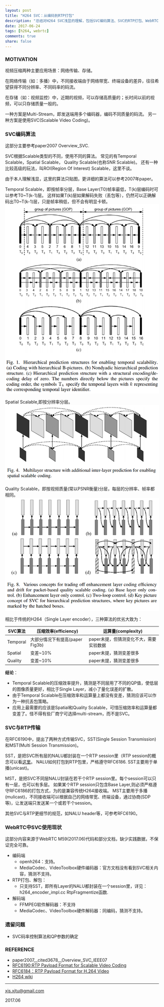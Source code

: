 ```yaml
---
layout: post
title: "H264 SVC：从编码到RTP打包"
description: "总结对H264 SVC浅显的理解，包括SVC编码算法、SVC的RTP打包、WebRTC中SVC现状。"
date: 2017-06-24
tags: [h264, webrtc]
comments: true
share: false
---
```


### MOTIVATION

视频压缩两种主要应用场景：网络传输、存储。

在网络传输（如：多播）中，不同接收端由于网络带宽、终端设备的差异，往往希望获得不同分辨率、不同码率的码流。

在存储（如：视频监控）中，近期的视频，可以存储高质量的；长时间以前的视频，可以只存储质量一般的。

一种方案是Multi-Stream，即发送端用多个编码器，编码不同质量的码流。
另一种方案是使用SVC(Scalable Video Coding)。

### SVC编码算法

这部分主要参考paper2007 Overview_SVC.

SVC根据Scalable类型的不同，使用不同的算法。
常见的有Temporal Scalable，Spatial Scalable， Quality Scalable(也称SNR Scalable)。
还有一种比较高级的玩法，叫ROI(Region Of Interest) Scalable，这里不谈。

由于本人理解浅显，这里的算法只贴图，更详细的算法可以参考2007年paper。
 
Temporal Scalable，即按帧率分层，Base Layer(T0)帧率最低，T(k)层编码时可以参考T0~T(k-1)层。
这样如果T(k)层如果解码失败（丢包等），仍然可以正确解码出T0~T(k-1)层，只是帧率稍低，但不会有明显卡顿。
![temporal_scalable](/images/LearningVideoCodec/temporal_scalable.png)

Spatial Scalable,即按分辨率分层。
![spatial_scalable](/images/LearningVideoCodec/spatial_scalable.png)

Quality Scalable，即按视频质量(常以PSNR衡量)分层，每层的分辨率、帧率都相同。
![quality_scalable](/images/LearningVideoCodec/quality_scalable.png)

相比于传统的H264（Single Layer encoder），三种算法的优劣大致为：

| SVC算法   | 压缩效率(efficiency) | 运算量(complexity) |
| - | - | - |
| Temporal | 大部分情况下有提高(paper Fig3b) | paper未提，但猜测变化不大，需要实验数据 |
| Spatial  | 变差~10% | paper未提，猜测变差很多 | 
| Quality  | 变差~10% | paper未提，猜测变差很多 |

**结论**：
* Temporal Scalable的压缩效率提升，猜测是不同层用了不同的QP值，使低层的图像质量更好，相比于Single Layer，减小了量化误差的扩散。
* 由于Temporal Scalable在压缩效率和运算量上都没有变差，猜测应该可以作为一种抗丢包策略。
* 应用上最需要的应该是Spatial和Quality Scalable，可惜压缩效率和运算量都变差了。怪不得有些厂商宁可选择multi-stream，而不是SVC。

### SVC与RTP传输

在RFC6190中，提出了两种方式传输SVC，SST(Single Session Transmission)和MST(Multi Session Transmission)。

SST，是把SVC所有层的NALU都封装在一个RTP session里（RTP session的概念可以看[这里](https://xjsxjtu.github.io/2017-06-25/LearningWebRTC-RTP-RTCP/)。
NALU如何打包到RTP包里，严格遵守RFC6186. 
SST主要用于单播(unicast)。

MST，是把SVC不同层NALU封装在若干个RTP session里。每个session可以只有一层，也可以有多层。
如果某个RTP session只包含Base Layer,则必须严格遵守RFC6186的打包方式，为的是兼容传统H264接收端。
MST主要用于多播(mulicast)，不同接收端可以根据自己的网络带宽、终端设备，通过协商(SDP等)，让发送端只发送某一个或若干个session。

其他SVC与RTP更细节的规范，如NALU header等，可参考RFC6190。

### WebRTC中SVC使用现状

这部分内容来源于WebRTC M59(2017.06)代码和部分文档，缺少实践数据，不保证完全可靠。

* 编码端
  * openh264：支持。
  * MediaCodec、VideoToolbox硬件编码器：官方文档没有看到SVC相关内容，猜测不支持。
* RTP打包、解包：
  * 只支持SST，即所有Layer的NALU都封装在一个session里，详见：h264_encoder_impl.cc RtpFragmentize函数.
* 解码端
  * FFMPEG软件解码器：不支持
  * MediaCodec、VideoToolbox硬件解码器：同编码，猜测不支持。


### 遗留问题
 * SVC码率控制算法和QP参数的确定


### REFERENCE
 * paper2007__cited3678__Overview_SVC_IEEE07
 * [RFC6190:RTP Payload Format for Scalable Video Coding](https://tools.ietf.org/html/rfc6190)
 * [RFC6184：RTP Payload Format for H.264 Video](https://tools.ietf.org/html/rfc6184)
 * [H264 wiki](https://en.wikipedia.org/wiki/H.264/MPEG-4_AVC)


----
xjs.xjtu@gmail.com

2017.06